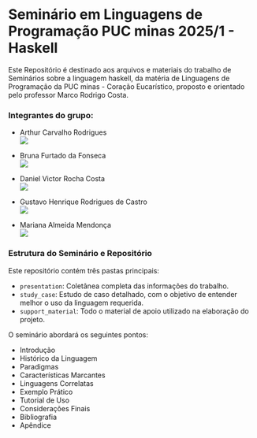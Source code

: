 # Seminário em Linguagens de Programação PUC minas 2025/1 - Haskell
Este Repositório é destinado aos arquivos e materiais do trabalho de Seminários sobre a linguagem haskell, da matéria de Linguagens de Programação da PUC minas - Coração Eucarístico, proposto e orientado pelo professor Marco Rodrigo Costa.


### Integrantes do grupo:

 - Arthur Carvalho Rodrigues   <br>                    [<img src = "https://img.shields.io/badge/github-black.svg?&style=for-the-badge&logo=github&logoColor=white">](https://github.com/ArthurCRodrigues)

 - Bruna Furtado da Fonseca    <br>                    [<img src = "https://img.shields.io/badge/github-black.svg?&style=for-the-badge&logo=github&logoColor=white">](https://github.com/cestpassion)

 - Daniel Victor Rocha Costa   <br>                    [<img src = "https://img.shields.io/badge/github-black.svg?&style=for-the-badge&logo=github&logoColor=white">](https://github.com/vitorrdan)

 - Gustavo Henrique Rodrigues de Castro  <br>          [<img src = "https://img.shields.io/badge/github-black.svg?&style=for-the-badge&logo=github&logoColor=white">](https://github.com/GhrCastro)

 - Mariana Almeida Mendonça    <br>                    [<img src = "https://img.shields.io/badge/github-black.svg?&style=for-the-badge&logo=github&logoColor=white">](https://github.com/marialmeida1)


### Estrutura do Seminário e Repositório

Este repositório contém três pastas principais:

- `presentation`: Coletânea completa das informações do trabalho.
- `study_case`: Estudo de caso detalhado, com o objetivo de entender melhor o uso da linguagem requerida.
- `support_material`: Todo o material de apoio utilizado na elaboração do projeto.

O seminário abordará os seguintes pontos:

- Introdução
- Histórico da Linguagem
- Paradigmas
- Características Marcantes
- Linguagens Correlatas
- Exemplo Prático
- Tutorial de Uso
- Considerações Finais
- Bibliografia
- Apêndice


